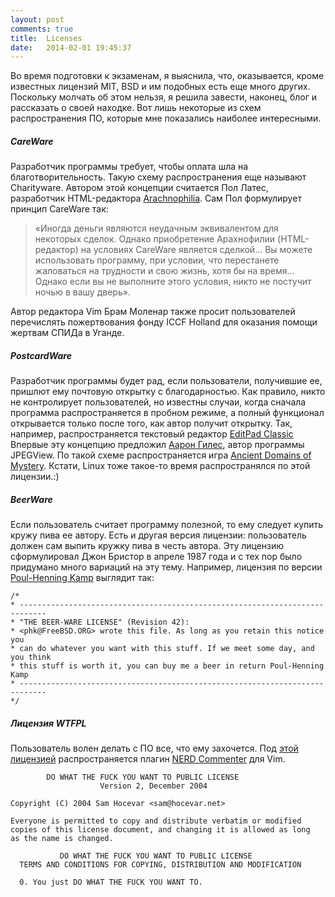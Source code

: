 ```yaml
---
layout: post
comments: true
title:  Licenses
date:   2014-02-01 19:45:37
---
```


Во время подготовки к экзаменам, я выяснила, что, оказывается, кроме известных лицензий MIT, BSD и
им подобных есть еще много других. Поскольку молчать об этом нельзя, я решила завести, наконец, блог и
рассказать о своей находке. Вот лишь некоторые из схем распространения ПО, которые мне показались наиболее
интересными.

##### CareWare
Разработчик программы требует, чтобы оплата шла на благотворительность. Такую схему распространения еще называют Charityware.
Автором этой концепции считается Пол Латес, разработчик HTML-редактора [Arachnophilia](http://www.arachnoid.com/arachnophilia/index.php). Сам Пол формулирует принцип CareWare так:
> «Иногда деньги являются неудачным эквивалентом для некоторых сделок. Однако приобретение Арахнофилии
> (HTML-редактор) на условиях CareWare
> является сделкой… Вы можете использовать программу, при условии, что перестанете жаловаться на трудности и
> свою жизнь, хотя бы на время… Однако если вы не выполните этого условия, никто не постучит ночью в вашу дверь».

Автор редактора Vim Брам Моленар также просит пользователей перечислять пожертвования фонду ICCF Holland для
оказания помощи жертвам СПИДа в Уганде.

##### PostcardWare
Разработчик программы будет рад, если пользователи, получившие ее, пришлют ему почтовую открытку с благодарностью.
Как правило, никто не контролирует пользователей, но известны случаи, когда сначала программа
распространяется в пробном режиме, а полный функционал открывается только после того, как автор получит
открытку. Так, например, распространяется текстовый редактор [EditPad Classic](http://www.editpadclassic.com/editpadclassic.html)
Впервые эту концепцию предложил [Аарон Гилес](http://aarongiles.com/), автор программы JPEGView. По
такой схеме распространяется игра [Ancient Domains of Mystery](http://www.adom.de/). Кстати, Linux тоже
такое-то время распространялся по этой лицензии.:)

##### BeerWare
Если пользователь считает программу полезной, то ему следует купить кружу пива ее автору. Есть и другая
версия лицензии: пользователь должен сам выпить кружку пива в честь автора.
Эту лицензию сформулировал Джон Бристор в апреле 1987 года и с тех пор было придумано много вариаций на эту тему.
Например, лицензия по версии [Poul-Henning Kamp](http://people.freebsd.org/~phk/) выглядит так:

    /*
    * ----------------------------------------------------------------------------
    * "THE BEER-WARE LICENSE" (Revision 42):
    * <phk@FreeBSD.ORG> wrote this file. As long as you retain this notice you
    * can do whatever you want with this stuff. If we meet some day, and you think
    * this stuff is worth it, you can buy me a beer in return Poul-Henning Kamp
    * ----------------------------------------------------------------------------
    */

##### Лицензия WTFPL
Пользователь волен делать с ПО все, что ему захочется. Под [этой лицензией](http://www.wtfpl.net/) распространяется плагин [NERD Commenter](https://github.com/scrooloose/nerdcommenter) для Vim.

            DO WHAT THE FUCK YOU WANT TO PUBLIC LICENSE
                        Version 2, December 2004

    Copyright (C) 2004 Sam Hocevar <sam@hocevar.net>

    Everyone is permitted to copy and distribute verbatim or modified
    copies of this license document, and changing it is allowed as long
    as the name is changed.

               DO WHAT THE FUCK YOU WANT TO PUBLIC LICENSE
      TERMS AND CONDITIONS FOR COPYING, DISTRIBUTION AND MODIFICATION

      0. You just DO WHAT THE FUCK YOU WANT TO.
